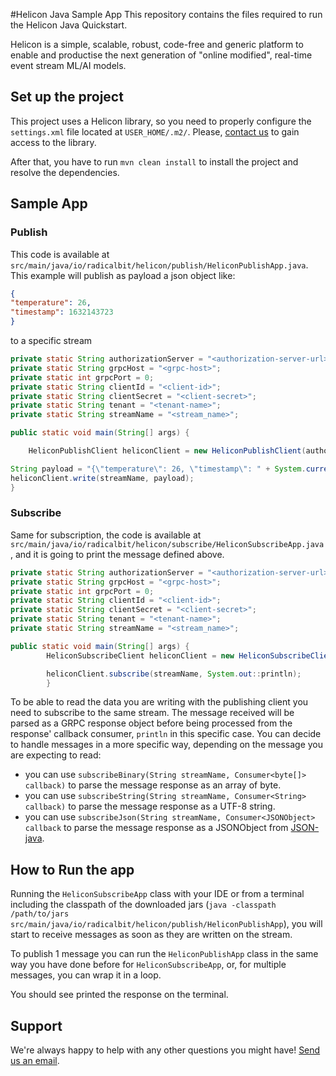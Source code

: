 #Helicon Java Sample App
This repository contains the files required to run the Helicon Java Quickstart.

Helicon is a simple, scalable, robust, code-free and generic platform to enable and productise the next generation of "online modified", real-time event stream ML/AI models.

## Set up the project

This project uses a Helicon library, so you need to properly configure the `settings.xml` file located at `USER_HOME/.m2/`. Please, [contact us](mailto:support@radicalbit.io) to gain access to the library.

After that, you have to run `mvn clean install` to install the project and resolve the dependencies.

## Sample App
### Publish
This code is available at `src/main/java/io/radicalbit/helicon/publish/HeliconPublishApp.java`. This example will publish as payload a json object like:
```json
{
"temperature": 26,
"timestamp": 1632143723
}
```
to a specific stream
```java
private static String authorizationServer = "<authorization-server-url>";
private static String grpcHost = "<grpc-host>";
private static int grpcPort = 0;
private static String clientId = "<client-id>";
private static String clientSecret = "<client-secret>";
private static String tenant = "<tenant-name>";
private static String streamName = "<stream_name>";

public static void main(String[] args) {

    HeliconPublishClient heliconClient = new HeliconPublishClient(authorizationServer, grpcHost, grpcPort, clientId, clientSecret, tenant);

String payload = "{\"temperature\": 26, \"timestamp\": " + System.currentTimeMillis() + "}";
heliconClient.write(streamName, payload);
}
```
### Subscribe
Same for subscription, the code is available at `src/main/java/io/radicalbit/helicon/subscribe/HeliconSubscribeApp.java`, and it is going to print the message defined above.
```java
private static String authorizationServer = "<authorization-server-url>";
private static String grpcHost = "<grpc-host>";
private static int grpcPort = 0;
private static String clientId = "<client-id>";
private static String clientSecret = "<client-secret>";
private static String tenant = "<tenant-name>";
private static String streamName = "<stream_name>";

public static void main(String[] args) {
        HeliconSubscribeClient heliconClient = new HeliconSubscribeClient(authorizationServer, grpcHost, grpcPort, clientId, clientSecret, tenant);

        heliconClient.subscribe(streamName, System.out::println);
        }
```
To be able to read the data you are writing with the publishing client you need to subscribe to the same stream.
The message received will be parsed as a GRPC response object before being processed from the response' callback consumer, `println` in this specific case.
You can decide to handle messages in a more specific way, depending on the message you are expecting to read:
   * you can use `subscribeBinary(String streamName, Consumer<byte[]> callback)` to parse the message response as an array of byte.
   * you can use `subscribeString(String streamName, Consumer<String> callback)` to parse the message response as a UTF-8 string.
   * you can use `subscribeJson(String streamName, Consumer<JSONObject> callback` to parse the message response as a JSONObject from [JSON-java](https://github.com/stleary/JSON-java).

## How to Run the app

Running the `HeliconSubscribeApp` class with your IDE or from a terminal including the classpath of the downloaded jars (`java -classpath /path/to/jars src/main/java/io/radicalbit/helicon/publish/HeliconPublishApp`), you will start to receive messages as soon as they are written on the stream.

To publish 1 message you can run the `HeliconPublishApp` class in the same way you have done before for `HeliconSubscribeApp`, or, for multiple messages, you can wrap it in a loop.

You should see printed the response on the terminal.

## Support
We're always happy to help with any other questions you might have! [Send us an email](mailto:support@radicalbit.io).
 